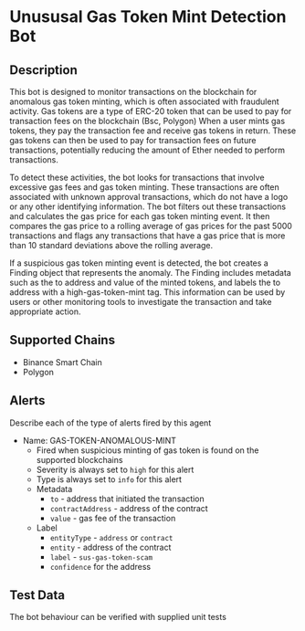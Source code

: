 # Unususal Gas Token Mint Detection Bot

## Description
This bot is designed to monitor transactions on the blockchain for anomalous gas token minting, which is often associated with fraudulent activity. Gas tokens are a type of ERC-20 token that can be used to pay for transaction fees on the blockchain (Bsc, Polygon) When a user mints gas tokens, they pay the transaction fee and receive gas tokens in return. These gas tokens can then be used to pay for transaction fees on future transactions, potentially reducing the amount of Ether needed to perform transactions.

To detect these activities, the bot looks for transactions that involve excessive gas fees and gas token minting. These transactions are often associated with unknown approval transactions, which do not have a logo or any other identifying information. The bot filters out these transactions and calculates the gas price for each gas token minting event. It then compares the gas price to a rolling average of gas prices for the past 5000 transactions and flags any transactions that have a gas price that is more than 10 standard deviations above the rolling average.

If a suspicious gas token minting event is detected, the bot creates a Finding object that represents the anomaly. The Finding includes metadata such as the to address and value of the minted tokens, and labels the to address with a high-gas-token-mint tag. This information can be used by users or other monitoring tools to investigate the transaction and take appropriate action.

## Supported Chains

- Binance Smart Chain
- Polygon


## Alerts

Describe each of the type of alerts fired by this agent 


- Name: GAS-TOKEN-ANOMALOUS-MINT 
  - Fired when suspicious minting of gas token is found on the supported blockchains
  - Severity is always set to `high` for this alert
  - Type is always set to `info`  for this alert
  - Metadata 
    - `to` - address that initiated the transaction
    - `contractAddress` - address of the contract
    - `value` - gas fee of the transaction
  - Label 
    - `entityType` - `address` or `contract`
    - `entity` - address of the contract
    - `label` - `sus-gas-token-scam`
    - `confidence` for the address 

## Test Data

The bot behaviour can be verified with supplied unit tests